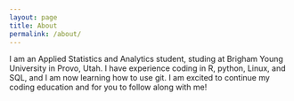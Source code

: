 ```yaml
---
layout: page
title: About
permalink: /about/
---
```


I am an Applied Statistics and Analytics student, studing at Brigham Young University in Provo, Utah. I have experience coding in R, python, Linux, and SQL, and I am now learning how to use git. I am excited to continue my coding education and for you to follow along with me!
